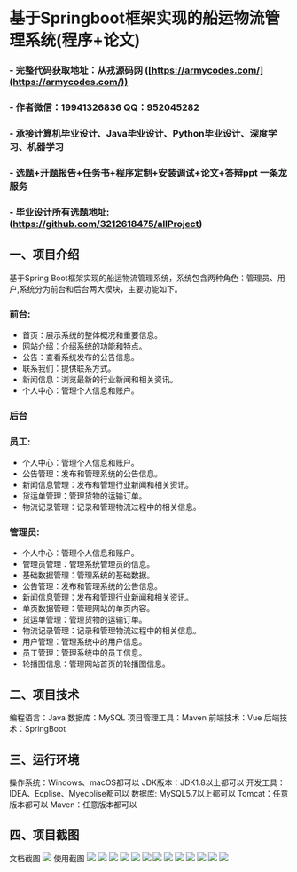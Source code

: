 基于Springboot框架实现的船运物流管理系统(程序+论文)
=
### - 完整代码获取地址：从戎源码网 ([https://armycodes.com/](https://armycodes.com/))
### - 作者微信：19941326836  QQ：952045282 
### - 承接计算机毕业设计、Java毕业设计、Python毕业设计、深度学习、机器学习
### - 选题+开题报告+任务书+程序定制+安装调试+论文+答辩ppt 一条龙服务
### - 毕业设计所有选题地址:(https://github.com/3212618475/allProject)


一、项目介绍
---
基于Spring Boot框架实现的船运物流管理系统，系统包含两种角色：管理员、用户,系统分为前台和后台两大模块，主要功能如下。
### 前台:
- 首页：展示系统的整体概况和重要信息。
- 网站介绍：介绍系统的功能和特点。
- 公告：查看系统发布的公告信息。
- 联系我们：提供联系方式。
- 新闻信息：浏览最新的行业新闻和相关资讯。
- 个人中心：管理个人信息和账户。

### 后台
### 员工:
- 个人中心：管理个人信息和账户。
- 公告管理：发布和管理系统的公告信息。
- 新闻信息管理：发布和管理行业新闻和相关资讯。
- 货运单管理：管理货物的运输订单。
- 物流记录管理：记录和管理物流过程中的相关信息。
  
### 管理员:
- 个人中心：管理个人信息和账户。
- 管理员管理：管理系统管理员的信息。
- 基础数据管理：管理系统的基础数据。
- 公告管理：发布和管理系统的公告信息。
- 新闻信息管理：发布和管理行业新闻和相关资讯。
- 单页数据管理：管理网站的单页内容。
- 货运单管理：管理货物的运输订单。
- 物流记录管理：记录和管理物流过程中的相关信息。
- 用户管理：管理系统中的用户信息。
- 员工管理：管理系统中的员工信息。
- 轮播图信息：管理网站首页的轮播图信息。

二、项目技术
---
编程语言：Java
数据库：MySQL
项目管理工具：Maven
前端技术：Vue
后端技术：SpringBoot

三、运行环境
---
操作系统：Windows、macOS都可以
JDK版本：JDK1.8以上都可以
开发工具：IDEA、Ecplise、Myecplise都可以
数据库: MySQL5.7以上都可以
Tomcat：任意版本都可以
Maven：任意版本都可以

四、项目截图
---
文档截图
![](limage/1.png)
使用截图
![](image/1.png)
![](image/2.png)
![](image/3.png)
![](image/4.png)
![](image/5.png)
![](image/6.png)
![](image/7.png)
![](image/8.png)
![](image/9.png)
![](image/10.png)
![](image/11.png)
![](image/12.png)
![](image/13.png)
